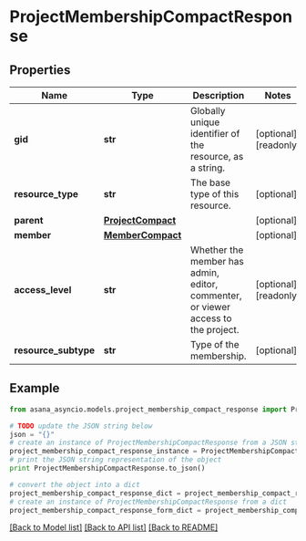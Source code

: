 # ProjectMembershipCompactResponse


## Properties

Name | Type | Description | Notes
------------ | ------------- | ------------- | -------------
**gid** | **str** | Globally unique identifier of the resource, as a string. | [optional] [readonly] 
**resource_type** | **str** | The base type of this resource. | [optional] 
**parent** | [**ProjectCompact**](ProjectCompact.md) |  | [optional] 
**member** | [**MemberCompact**](MemberCompact.md) |  | [optional] 
**access_level** | **str** | Whether the member has admin, editor, commenter, or viewer access to the project. | [optional] [readonly] 
**resource_subtype** | **str** | Type of the membership. | [optional] 

## Example

```python
from asana_asyncio.models.project_membership_compact_response import ProjectMembershipCompactResponse

# TODO update the JSON string below
json = "{}"
# create an instance of ProjectMembershipCompactResponse from a JSON string
project_membership_compact_response_instance = ProjectMembershipCompactResponse.from_json(json)
# print the JSON string representation of the object
print ProjectMembershipCompactResponse.to_json()

# convert the object into a dict
project_membership_compact_response_dict = project_membership_compact_response_instance.to_dict()
# create an instance of ProjectMembershipCompactResponse from a dict
project_membership_compact_response_form_dict = project_membership_compact_response.from_dict(project_membership_compact_response_dict)
```
[[Back to Model list]](../README.md#documentation-for-models) [[Back to API list]](../README.md#documentation-for-api-endpoints) [[Back to README]](../README.md)


